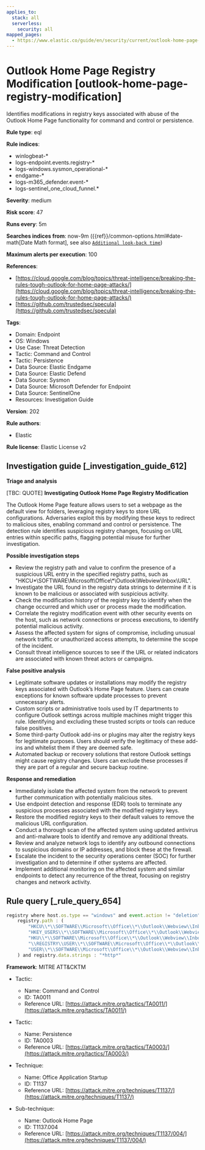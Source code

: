 ```yaml
---
applies_to:
  stack: all
  serverless:
    security: all
mapped_pages:
  - https://www.elastic.co/guide/en/security/current/outlook-home-page-registry-modification.html
---
```


# Outlook Home Page Registry Modification [outlook-home-page-registry-modification]

Identifies modifications in registry keys associated with abuse of the Outlook Home Page functionality for command and control or persistence.

**Rule type**: eql

**Rule indices**:

* winlogbeat-*
* logs-endpoint.events.registry-*
* logs-windows.sysmon_operational-*
* endgame-*
* logs-m365_defender.event-*
* logs-sentinel_one_cloud_funnel.*

**Severity**: medium

**Risk score**: 47

**Runs every**: 5m

**Searches indices from**: now-9m ({{ref}}/common-options.html#date-math[Date Math format], see also [`Additional look-back time`](docs-content://solutions/security/detect-and-alert/create-detection-rule.md#rule-schedule))

**Maximum alerts per execution**: 100

**References**:

* [https://cloud.google.com/blog/topics/threat-intelligence/breaking-the-rules-tough-outlook-for-home-page-attacks/](https://cloud.google.com/blog/topics/threat-intelligence/breaking-the-rules-tough-outlook-for-home-page-attacks/)
* [https://github.com/trustedsec/specula](https://github.com/trustedsec/specula)

**Tags**:

* Domain: Endpoint
* OS: Windows
* Use Case: Threat Detection
* Tactic: Command and Control
* Tactic: Persistence
* Data Source: Elastic Endgame
* Data Source: Elastic Defend
* Data Source: Sysmon
* Data Source: Microsoft Defender for Endpoint
* Data Source: SentinelOne
* Resources: Investigation Guide

**Version**: 202

**Rule authors**:

* Elastic

**Rule license**: Elastic License v2

## Investigation guide [_investigation_guide_612]

**Triage and analysis**

[TBC: QUOTE]
**Investigating Outlook Home Page Registry Modification**

The Outlook Home Page feature allows users to set a webpage as the default view for folders, leveraging registry keys to store URL configurations. Adversaries exploit this by modifying these keys to redirect to malicious sites, enabling command and control or persistence. The detection rule identifies suspicious registry changes, focusing on URL entries within specific paths, flagging potential misuse for further investigation.

**Possible investigation steps**

* Review the registry path and value to confirm the presence of a suspicious URL entry in the specified registry paths, such as "HKCU\*\\SOFTWARE\\Microsoft\\Office\\*\\Outlook\\Webview\\Inbox\\URL".
* Investigate the URL found in the registry data strings to determine if it is known to be malicious or associated with suspicious activity.
* Check the modification history of the registry key to identify when the change occurred and which user or process made the modification.
* Correlate the registry modification event with other security events on the host, such as network connections or process executions, to identify potential malicious activity.
* Assess the affected system for signs of compromise, including unusual network traffic or unauthorized access attempts, to determine the scope of the incident.
* Consult threat intelligence sources to see if the URL or related indicators are associated with known threat actors or campaigns.

**False positive analysis**

* Legitimate software updates or installations may modify the registry keys associated with Outlook’s Home Page feature. Users can create exceptions for known software update processes to prevent unnecessary alerts.
* Custom scripts or administrative tools used by IT departments to configure Outlook settings across multiple machines might trigger this rule. Identifying and excluding these trusted scripts or tools can reduce false positives.
* Some third-party Outlook add-ins or plugins may alter the registry keys for legitimate purposes. Users should verify the legitimacy of these add-ins and whitelist them if they are deemed safe.
* Automated backup or recovery solutions that restore Outlook settings might cause registry changes. Users can exclude these processes if they are part of a regular and secure backup routine.

**Response and remediation**

* Immediately isolate the affected system from the network to prevent further communication with potentially malicious sites.
* Use endpoint detection and response (EDR) tools to terminate any suspicious processes associated with the modified registry keys.
* Restore the modified registry keys to their default values to remove the malicious URL configuration.
* Conduct a thorough scan of the affected system using updated antivirus and anti-malware tools to identify and remove any additional threats.
* Review and analyze network logs to identify any outbound connections to suspicious domains or IP addresses, and block these at the firewall.
* Escalate the incident to the security operations center (SOC) for further investigation and to determine if other systems are affected.
* Implement additional monitoring on the affected system and similar endpoints to detect any recurrence of the threat, focusing on registry changes and network activity.


## Rule query [_rule_query_654]

```js
registry where host.os.type == "windows" and event.action != "deletion" and registry.value : "URL" and
    registry.path : (
        "HKCU\\*\\SOFTWARE\\Microsoft\\Office\\*\\Outlook\\Webview\\Inbox\\URL",
        "HKEY_USERS\\*\\SOFTWARE\\Microsoft\\Office\\*\\Outlook\\Webview\\Inbox\\URL",
        "HKU\\*\\SOFTWARE\\Microsoft\\Office\\*\\Outlook\\Webview\\Inbox\\URL",
        "\\REGISTRY\\USER\\*\\SOFTWARE\\Microsoft\\Office\\*\\Outlook\\Webview\\Inbox\\URL",
        "USER\\*\\SOFTWARE\\Microsoft\\Office\\*\\Outlook\\Webview\\Inbox\\URL"
    ) and registry.data.strings : "*http*"
```

**Framework**: MITRE ATT&CKTM

* Tactic:

    * Name: Command and Control
    * ID: TA0011
    * Reference URL: [https://attack.mitre.org/tactics/TA0011/](https://attack.mitre.org/tactics/TA0011/)

* Tactic:

    * Name: Persistence
    * ID: TA0003
    * Reference URL: [https://attack.mitre.org/tactics/TA0003/](https://attack.mitre.org/tactics/TA0003/)

* Technique:

    * Name: Office Application Startup
    * ID: T1137
    * Reference URL: [https://attack.mitre.org/techniques/T1137/](https://attack.mitre.org/techniques/T1137/)

* Sub-technique:

    * Name: Outlook Home Page
    * ID: T1137.004
    * Reference URL: [https://attack.mitre.org/techniques/T1137/004/](https://attack.mitre.org/techniques/T1137/004/)



